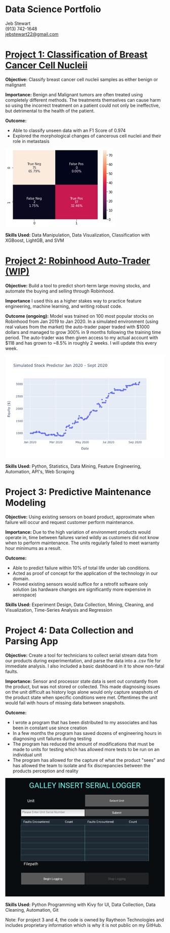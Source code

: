 # Data Science Portfolio
Jeb Stewart\
(913) 742-1648\
jebstewart22@gmail.com

# [Project 1: Classification of Breast Cancer Cell Nucleii](https://github.com/JebStewart/BreastCancerTumorClassification)
**Objective:** Classify breast cancer cell nucleii samples as either benign or malignant

**Importance:** Benign and Malignant tumors are often treated using completely different methods. The treatments themselves can cause harm so using the incorrect treatment on a patient could not only be ineffective, but detrimental to the health of the patient.

**Outcome:** 
- Able to classify unseen data with an F1 Score of 0.974
- Explored the morphological changes of cancerous cell nucleii and their role in metastasis

![](/images/BCCresults.png)

**Skills Used:** Data Manipulation, Data Visualization, Classification with XGBoost, LightGB, and SVM 

# [Project 2: Robinhood Auto-Trader (WIP)](https://github.com/JebStewart/AlgoTrading)
**Objective:** Build a tool to predict short-term large moving stocks, and automate the buying and selling through Robinhood. 

**Importance** I used this as a higher stakes way to practice feature engineering, machine learning, and writing robust code. 

**Outcome (ongoing):** Model was trained on 100 most popular stocks on Robinhood from Jan 2019 to Jan 2020. In a simulated environment (using real values from the market) the auto-trader paper traded with $1000 dollars and managed to grow 300% in 9 months following the training time period. The auto-trader was then given access to my actual account with $118 and has grown to ~8.5% in roughly 2 weeks. I will update this every week.

![](/images/TestPredictorPlot.png)

**Skills Used:** Python, Statistics, Data Mining, Feature Engineering, Automation, API's, Web Scraping 

# Project 3: Predictive Maintenance Modeling
**Objective:** Using existing sensors on board product, approximate when failure will occur and request customer perform maintenance.  

**Importance:** Due to the high variation of environment products would operate in, time between failures varied wildly as customers did not know when to perform maintenance. The units regularly failed to meet warranty hour minimums as a result.

**Outcome:** 
- Able to predict failure within 10% of total life under lab conditions. 
- Acted as proof of concept for the application of the technology in our domain.
- Proved existing sensors would suffice for a retrofit software only solution (as hardware changes are significantly more expensive in aerospace)

**Skills Used:** Experiment Design, Data Collection, Mining, Cleaning, and Visualization, Time-Series Analysis and Regression

# Project 4: Data Collection and Parsing App
**Objective:** Create a tool for technicians to collect serial stream data from our products during experimentation, and parse the data into a .csv file for immediate analysis. I also included a basic dashboard in it to show non-fatal faults.

**Importance:** Sensor and processor state data is sent out constantly from the product, but was not stored or collected. This made diagnosing issues on the unit difficult as history logs alone would only capture snapshots of the product state when specific conditions were met. Oftentimes the unit would fail with hours of missing data between snapshots. 

**Outcome:** 
- I wrote a program that has been distributed to my associates and has been in constant use since creation
- In a few months the program has saved dozens of engineering hours in diagnosing unit failures during testing
- The program has reduced the amount of modifications that must be made to units for testing which has allowed more tests to be run on an individual unit
- The program has allowed for the capture of what the product "sees" and has allowed the team to isolate and fix discrepancies between the products perception and reality

![](/images/SerialLoggerScreenshot.png)

**Skills Used:** Python Programming with Kivy for UI, Data Collection, Data Cleaning, Automation, Git

Note: For project 3 and 4, the code is owned by Raytheon Technologies and includes proprietary information which is why it is not public on my GitHub.
